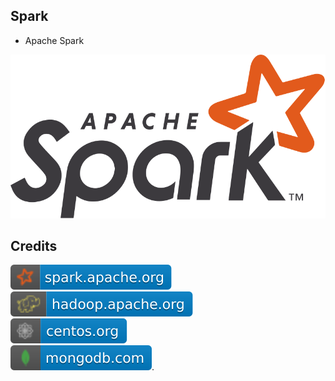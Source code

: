 Spark
-----

- Apache Spark

![image](https://github.com/RajaniCode/S/blob/main/Reference/Logos/Spark.svg?raw=true)

Credits
-------
[![image](
https://github.com/RajaniCode/S/blob/main/Badges/Spark/spark.apache.org.svg?raw=true)](https://spark.apache.org)  
[![image](
https://github.com/RajaniCode/S/blob/main/Badges/Spark/hadoop.apache.org.svg?raw=true)](https://hadoop.apache.org)  
[![image](
https://github.com/RajaniCode/S/blob/main/Badges/Spark/centos.org.svg?raw=true)](https://centos.org)  
[![image](
https://github.com/RajaniCode/S/blob/main/Badges/Spark/mongodb.com.svg?raw=true)](https://mongodb.com). 
